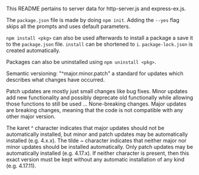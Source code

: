 This README pertains to server data for http-server.js and express-ex.js.



The `package.json` file is made by doing `npm init`.
Adding the `--yes` flag skips all the prompts and uses default parameters.

`npm install <pkg>` can also be used afterwards to install a package a save it to the `package.json` file.
`install` can be shortened to `i`.
`package-lock.json` is created automatically.

Packages can also be uninstalled using `npm uninstall <pkg>`.



Semantic versioning: "^major.minor.patch" a standard for updates which describes what changes have occurred.

Patch updates are mostly just small changes like bug fixes.
Minor updates add new functionality and possibly deprecate old functionally while allowing those functions to still be used ... None-breaking changes.
Major updates are breaking changes, meaning that the code is not compatible with any other major version.

The karet ^ character indicates that major updates should not be automatically installed, but minor and patch updates may be automatically installed (e.g. 4.x.x).
The tilde ~ character indicates that neither major nor minor updates should be installed automatically. Only patch updates may be automatically installed (e.g. 4.17.x).
If neither character is present, then this exact version must be kept without any automatic installation of any kind (e.g. 4.17.11).